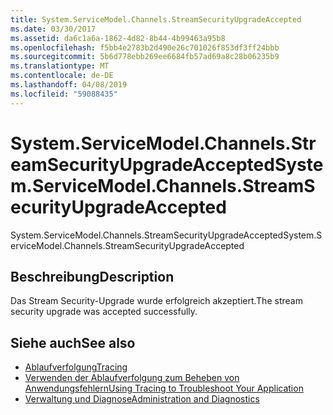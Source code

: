 ```yaml
---
title: System.ServiceModel.Channels.StreamSecurityUpgradeAccepted
ms.date: 03/30/2017
ms.assetid: da6c1a6a-1862-4d82-8b44-4b99463a95b8
ms.openlocfilehash: f5bb4e2783b2d490e26c701026f853df3ff24bbb
ms.sourcegitcommit: 5b6d778ebb269ee6684fb57ad69a8c28b06235b9
ms.translationtype: MT
ms.contentlocale: de-DE
ms.lasthandoff: 04/08/2019
ms.locfileid: "59088435"
---
```

# <a name="systemservicemodelchannelsstreamsecurityupgradeaccepted"></a><span data-ttu-id="eb4a9-102">System.ServiceModel.Channels.StreamSecurityUpgradeAccepted</span><span class="sxs-lookup"><span data-stu-id="eb4a9-102">System.ServiceModel.Channels.StreamSecurityUpgradeAccepted</span></span>
<span data-ttu-id="eb4a9-103">System.ServiceModel.Channels.StreamSecurityUpgradeAccepted</span><span class="sxs-lookup"><span data-stu-id="eb4a9-103">System.ServiceModel.Channels.StreamSecurityUpgradeAccepted</span></span>  
  
## <a name="description"></a><span data-ttu-id="eb4a9-104">Beschreibung</span><span class="sxs-lookup"><span data-stu-id="eb4a9-104">Description</span></span>  
 <span data-ttu-id="eb4a9-105">Das Stream Security-Upgrade wurde erfolgreich akzeptiert.</span><span class="sxs-lookup"><span data-stu-id="eb4a9-105">The stream security upgrade was accepted successfully.</span></span>  
  
## <a name="see-also"></a><span data-ttu-id="eb4a9-106">Siehe auch</span><span class="sxs-lookup"><span data-stu-id="eb4a9-106">See also</span></span>

- [<span data-ttu-id="eb4a9-107">Ablaufverfolgung</span><span class="sxs-lookup"><span data-stu-id="eb4a9-107">Tracing</span></span>](../../../../../docs/framework/wcf/diagnostics/tracing/index.md)
- [<span data-ttu-id="eb4a9-108">Verwenden der Ablaufverfolgung zum Beheben von Anwendungsfehlern</span><span class="sxs-lookup"><span data-stu-id="eb4a9-108">Using Tracing to Troubleshoot Your Application</span></span>](../../../../../docs/framework/wcf/diagnostics/tracing/using-tracing-to-troubleshoot-your-application.md)
- [<span data-ttu-id="eb4a9-109">Verwaltung und Diagnose</span><span class="sxs-lookup"><span data-stu-id="eb4a9-109">Administration and Diagnostics</span></span>](../../../../../docs/framework/wcf/diagnostics/index.md)
